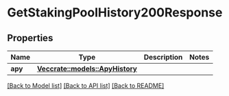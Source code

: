 # GetStakingPoolHistory200Response

## Properties

Name | Type | Description | Notes
------------ | ------------- | ------------- | -------------
**apy** | [**Vec<crate::models::ApyHistory>**](ApyHistory.md) |  | 

[[Back to Model list]](../README.md#documentation-for-models) [[Back to API list]](../README.md#documentation-for-api-endpoints) [[Back to README]](../README.md)


